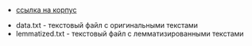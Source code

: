 + [ссылка на корпус](https://drive.google.com/drive/u/0/folders/1B-iQNBEhRYFLdHw_YcSrAMkeSuOCO2L3)
- data.txt - текстовый файл с оригинальными текстами
- lemmatized.txt - текстовый файл с лемматизированными текстами
